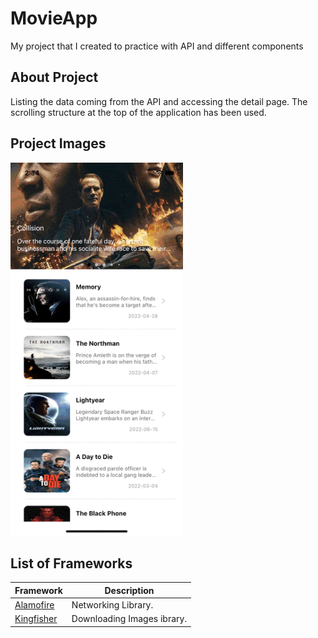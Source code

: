 
# MovieApp
My project that I created to practice with API and different components

## About Project
Listing the data coming from the API and accessing the detail page. The scrolling structure at the top of the application has been used.

## Project Images
<img src="https://github.com/akolukirik/PathToSwift/blob/main/Practices/MovieApp/img/movie.gif" width="276" height="597"> 

## List of Frameworks
| Framework | Description |
| ------------------------------- | --------------------------------------------------------------------- |
| [Alamofire](https://github.com/WenchaoD/FSCalendar) |  Networking Library. |
| [Kingfisher](https://github.com/onevcat/Kingfisher) |  Downloading Images ibrary. |


